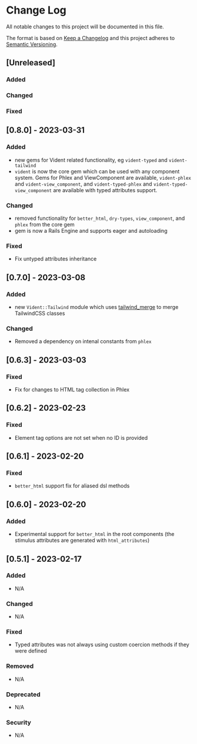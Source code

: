 
# Change Log
All notable changes to this project will be documented in this file.

The format is based on [Keep a Changelog](http://keepachangelog.com/)
and this project adheres to [Semantic Versioning](http://semver.org/).


## [Unreleased]

### Added

### Changed

### Fixed


## [0.8.0] - 2023-03-31

### Added

- new gems for Vident related functionality, eg `vident-typed` and `vident-tailwind`
- `vident` is now the core gem which can be used with any component system. Gems for Phlex and ViewComponent are available, `vident-phlex` and `vident-view_component`, and `vident-typed-phlex` and `vident-typed-view_component` are available with typed attributes support.

### Changed

- removed functionality for `better_html`, `dry-types`, `view_component`, and `phlex` from the core gem
- gem is now a Rails Engine and supports eager and autoloading

### Fixed

- Fix untyped attributes inheritance

## [0.7.0] - 2023-03-08  

### Added

- new `Vident::Tailwind` module which uses [tailwind_merge](https://github.com/gjtorikian/tailwind_merge) to merge TailwindCSS classes

### Changed

- Removed a dependency on intenal constants from `phlex`

## [0.6.3] - 2023-03-03

### Fixed

- Fix for changes to HTML tag collection in Phlex


## [0.6.2] - 2023-02-23

### Fixed

- Element tag options are not set when no ID is provided


## [0.6.1] - 2023-02-20

### Fixed

- `better_html` support fix for aliased dsl methods


## [0.6.0] - 2023-02-20

### Added

- Experimental support for `better_html` in the root components (the stimulus attributes are generated with `html_attributes`)



## [0.5.1] - 2023-02-17

### Added

- N/A

### Changed

- N/A

### Fixed

- Typed attributes was not always using custom coercion methods if they were defined 

### Removed

- N/A

### Deprecated

- N/A

### Security

- N/A
